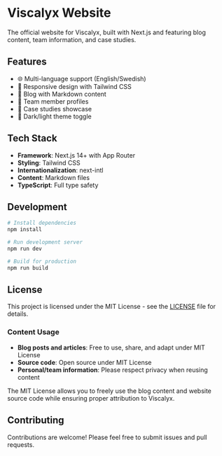 # Viscalyx Website

The official website for Viscalyx, built with Next.js and featuring blog content, team information, and case studies.

## Features

- 🌐 Multi-language support (English/Swedish)
- 📱 Responsive design with Tailwind CSS
- 📝 Blog with Markdown content
- 👥 Team member profiles
- 💼 Case studies showcase
- 🌙 Dark/light theme toggle

## Tech Stack

- **Framework**: Next.js 14+ with App Router
- **Styling**: Tailwind CSS
- **Internationalization**: next-intl
- **Content**: Markdown files
- **TypeScript**: Full type safety

## Development

```bash
# Install dependencies
npm install

# Run development server
npm run dev

# Build for production
npm run build
```

## License

This project is licensed under the MIT License - see the [LICENSE](LICENSE) file for details.

### Content Usage

- **Blog posts and articles**: Free to use, share, and adapt under MIT License
- **Source code**: Open source under MIT License
- **Personal/team information**: Please respect privacy when reusing content

The MIT License allows you to freely use the blog content and website source code while ensuring proper attribution to Viscalyx.

## Contributing

Contributions are welcome! Please feel free to submit issues and pull requests.
